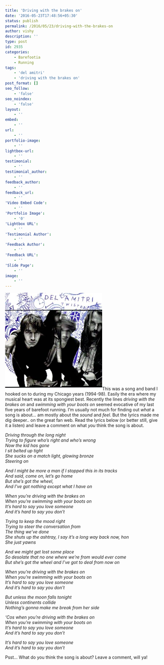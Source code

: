 ```yaml
---
title: 'Driving with the brakes on'
date: '2016-05-23T17:48:56+05:30'
status: publish
permalink: /2016/05/23/driving-with-the-brakes-on
author: vishy
description: ''
type: post
id: 2935
categories: 
    - Barefootia
    - Running
tags:
    - 'del amitri'
    - 'driving with the brakes on'
post_format: []
seo_follow:
    - 'false'
seo_noindex:
    - 'false'
layout:
    - ''
embed:
    - ''
url:
    - ''
portfolio-image:
    - ''
lightbox-url:
    - ''
testimonial:
    - ''
testimonial_author:
    - ''
feedback_author:
    - ''
feedback_url:
    - ''
'Video Embed Code':
    - ''
'Portfolio Image':
    - '0'
'Lightbox URL':
    - ''
'Testimonial Author':
    - ''
'Feedback Author':
    - ''
'Feedback URL':
    - ''
'Slide Page':
    - ''
image:
    - ''
---
```

[![Del_Amitri_-_Twisted_Album_Cover](../../../../uploads/2016/05/Del_Amitri_-_Twisted_Album_Cover.jpg)](http://www.ulaar.com/2016/05/23/driving-with-the-brakes-on/del_amitri_-_twisted_album_cover/)This was a song and band I hooked on to during my Chicago years (1994-98). Easily the era where my musical heart was at its spongiest best. Recently the lines *driving with the brakes on* and *swimming with your boots on* seemed evocative of my last five years of barefoot running. I’m usually not much for finding out *what* a song is about… am mostly about the *sound* and *feel*. But the lyrics made me dig deeper.. on the great fan web. Read the lyrics below (or better still, give it a listen) and leave a comment on what *you* think the song is about.

*Driving through the long night*  
*Trying to figure who’s right and who’s wrong*  
*Now the kid has gone*  
*I sit belted up tight*  
*She sucks on a match light, glowing bronze*  
*Steering on*

 *And I might be more a man if I stopped this in its tracks*   
*And said, come on, let’s go home*   
*But she’s got the wheel,*  
*And I’ve got nothing except what I have on*

 *When you’re driving with the brakes on*   
*When you’re swimming with your boots on*  
*It’s hard to say you love someone*  
*And it’s hard to say you don’t*

 *Trying to keep the mood right*  
*Trying to steer the conversation from*   
*The thing we’ve done*  
*She shuts up the ashtray, I say it’s a long way back now, hon*   
*She just yawns*

 *And we might get lost some place*   
*So desolate that no one where we’re from would ever come*   
*But she’s got the wheel and I’ve got to deal from now on*

 *When you’re driving with the brakes on*  
*When you’re swimming with your boots on*   
*It’s hard to say you love someone*  
*And it’s hard to say you don’t*

 *But unless the moon falls tonight*  
*Unless continents collide*   
*Nothing’s gonna make me break from her side*

 *‘Cos when you’re driving with the brakes on*   
*When you’re swimming with your boots on*  
*It’s hard to say you love someone*  
*And it’s hard to say you don’t*

 *It’s hard to say you love someone*   
*And it’s hard to say you don’t*

Psst… What do you think the song is about? Leave a comment, will ya!